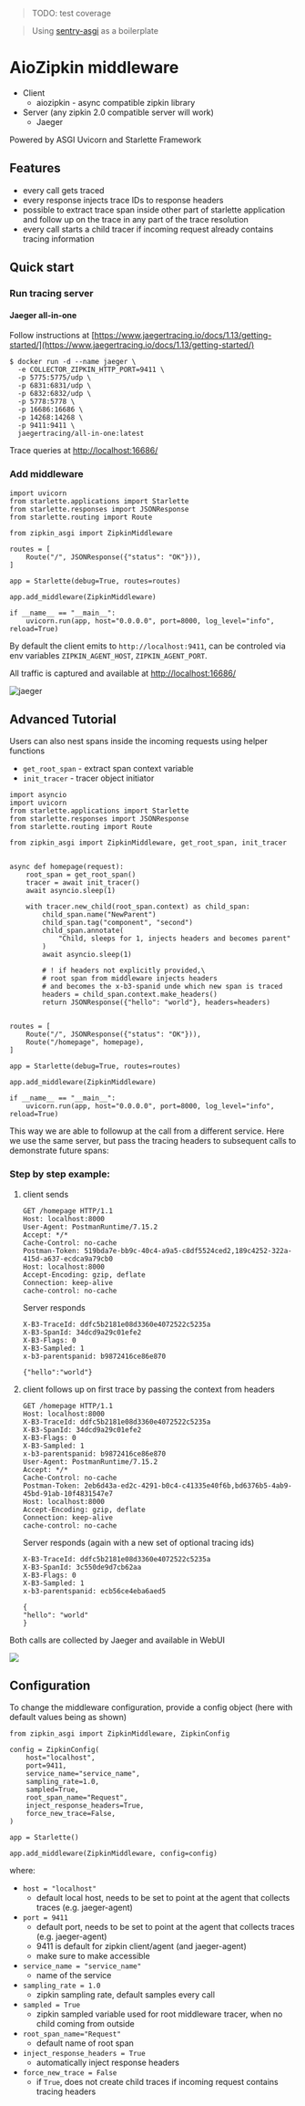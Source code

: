 > TODO: test coverage

> Using [sentry-asgi](https://github.com/encode/sentry-asgi) as a boilerplate

# AioZipkin middleware

- Client
    - aiozipkin - async compatible zipkin library
- Server (any zipkin 2.0 compatible server will work)
    - Jaeger

Powered by ASGI Uvicorn and Starlette Framework

## Features
- every call gets traced
- every response injects trace IDs to response headers
- possible to extract trace span inside other part of starlette application and follow up on the trace in any part of the trace resolution
- every call starts a child tracer if incoming request already contains tracing information

## Quick start

### Run tracing server 


#### Jaeger all-in-one

Follow instructions at [https://www.jaegertracing.io/docs/1.13/getting-started/](https://www.jaegertracing.io/docs/1.13/getting-started/)

```
$ docker run -d --name jaeger \
  -e COLLECTOR_ZIPKIN_HTTP_PORT=9411 \
  -p 5775:5775/udp \
  -p 6831:6831/udp \
  -p 6832:6832/udp \
  -p 5778:5778 \
  -p 16686:16686 \
  -p 14268:14268 \
  -p 9411:9411 \
  jaegertracing/all-in-one:latest
```

Trace queries at [http://localhost:16686/](http://localhost:16686/)


### Add middleware

```
import uvicorn
from starlette.applications import Starlette
from starlette.responses import JSONResponse
from starlette.routing import Route

from zipkin_asgi import ZipkinMiddleware

routes = [
    Route("/", JSONResponse({"status": "OK"})),
]

app = Starlette(debug=True, routes=routes)

app.add_middleware(ZipkinMiddleware)

if __name__ == "__main__":
    uvicorn.run(app, host="0.0.0.0", port=8000, log_level="info", reload=True)
```

By default the client emits to `http://localhost:9411`, can be controled via env variables `ZIPKIN_AGENT_HOST`, `ZIPKIN_AGENT_PORT`.

All traffic is captured and available at [http://localhost:16686/](http://localhost:16686/)

![jaeger](jaeger.PNG)

## Advanced Tutorial

Users can also nest spans inside the incoming requests using helper functions

- `get_root_span` - extract span context variable
- `init_tracer` - tracer object initiator

```
import asyncio
import uvicorn
from starlette.applications import Starlette
from starlette.responses import JSONResponse
from starlette.routing import Route

from zipkin_asgi import ZipkinMiddleware, get_root_span, init_tracer


async def homepage(request):
    root_span = get_root_span()
    tracer = await init_tracer()
    await asyncio.sleep(1)

    with tracer.new_child(root_span.context) as child_span:
        child_span.name("NewParent")
        child_span.tag("component", "second")
        child_span.annotate(
            "Child, sleeps for 1, injects headers and becomes parent"
        )
        await asyncio.sleep(1)

        # ! if headers not explicitly provided,\
        # root span from middleware injects headers
        # and becomes the x-b3-spanid unde which new span is traced
        headers = child_span.context.make_headers()
        return JSONResponse({"hello": "world"}, headers=headers)


routes = [
    Route("/", JSONResponse({"status": "OK"})),
    Route("/homepage", homepage),
]

app = Starlette(debug=True, routes=routes)

app.add_middleware(ZipkinMiddleware)

if __name__ == "__main__":
    uvicorn.run(app, host="0.0.0.0", port=8000, log_level="info", reload=True)
```

This way we are able to followup at the call from a different service. Here we use the same server, but pass the tracing headers to subsequent calls to demonstrate future spans:

### Step by step example:

1. client sends

   ```
   GET /homepage HTTP/1.1
   Host: localhost:8000
   User-Agent: PostmanRuntime/7.15.2
   Accept: */*
   Cache-Control: no-cache
   Postman-Token: 519bda7e-bb9c-40c4-a9a5-c8df5524ced2,189c4252-322a-415d-a637-ecdca9a79cb0
   Host: localhost:8000
   Accept-Encoding: gzip, deflate
   Connection: keep-alive
   cache-control: no-cache
   ```

   Server responds

   ```
   X-B3-TraceId: ddfc5b2181e08d3360e4072522c5235a
   X-B3-SpanId: 34dcd9a29c01efe2
   X-B3-Flags: 0
   X-B3-Sampled: 1
   x-b3-parentspanid: b9872416ce86e870

   {"hello":"world"}
   ```

2. client follows up on first trace by passing the context from headers

   ```
   GET /homepage HTTP/1.1
   Host: localhost:8000
   X-B3-TraceId: ddfc5b2181e08d3360e4072522c5235a
   X-B3-SpanId: 34dcd9a29c01efe2
   X-B3-Flags: 0
   X-B3-Sampled: 1
   x-b3-parentspanid: b9872416ce86e870
   User-Agent: PostmanRuntime/7.15.2
   Accept: */*
   Cache-Control: no-cache
   Postman-Token: 2eb6d43a-ed2c-4291-b0c4-c41335e40f6b,bd6376b5-4ab9-45bd-91ab-10f4831547e7
   Host: localhost:8000
   Accept-Encoding: gzip, deflate
   Connection: keep-alive
   cache-control: no-cache
   ```

   Server responds (again with a new set of optional tracing ids)

   ```
   X-B3-TraceId: ddfc5b2181e08d3360e4072522c5235a
   X-B3-SpanId: 3c550de9d7cb62aa
   X-B3-Flags: 0
   X-B3-Sampled: 1
   x-b3-parentspanid: ecb56ce4eba6aed5

   {
   "hello": "world"
   }
   ```

Both calls are collected by Jaeger and available in WebUI

![](step_by_step.PNG)

## Configuration

To change the middleware configuration, provide a config object (here with default values being as shown)

```
from zipkin_asgi import ZipkinMiddleware, ZipkinConfig

config = ZipkinConfig(
    host="localhost",
    port=9411,
    service_name="service_name",
    sampling_rate=1.0,
    sampled=True,
    root_span_name="Request",
    inject_response_headers=True,
    force_new_trace=False,
)

app = Starlette()

app.add_middleware(ZipkinMiddleware, config=config)
```

where:

- `host = "localhost"`
  - default local host, needs to be set to point at the agent that collects traces (e.g. jaeger-agent)
- `port = 9411`
  - default port, needs to be set to point at the agent that collects traces (e.g. jaeger-agent)
  - 9411 is default for zipkin client/agent (and jaeger-agent)
  - make sure to make accessible
- `service_name = "service_name"`
  - name of the service
- `sampling_rate = 1.0`
  - zipkin sampling rate, default samples every call
- `sampled = True`
  - zipkin sampled variable used for root middleware tracer, when no child coming from outside
- `root_span_name="Request"`
  - default name of root span
- `inject_response_headers = True`
  - automatically inject response headers
- `force_new_trace = False`
  - if `True`, does not create child traces if incoming request contains tracing headers
